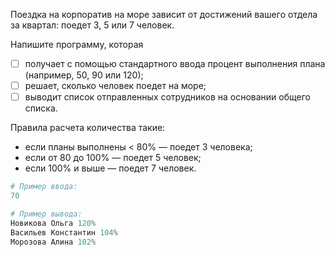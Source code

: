 Поездка на корпоратив на море зависит от достижений вашего отдела за квартал: поедет 3, 5 или 7 человек. 

Напишите программу, которая 

- [ ]  получает с помощью стандартного ввода процент выполнения плана (например, 50, 90 или 120);
- [ ]  решает, сколько человек поедет на море;
- [ ]  выводит список отправленных сотрудников на основании общего списка.

Правила расчета количества такие:
* если планы выполнены < 80% — поедет 3 человека;
* если от 80 до 100% — поедет 5 человек;
* если 100% и выше — поедет 7 человек.

```python
# Пример ввода:
70

# Пример вывода:
Новикова Ольга 120%
Васильев Константин 104%
Морозова Алина 102%
```